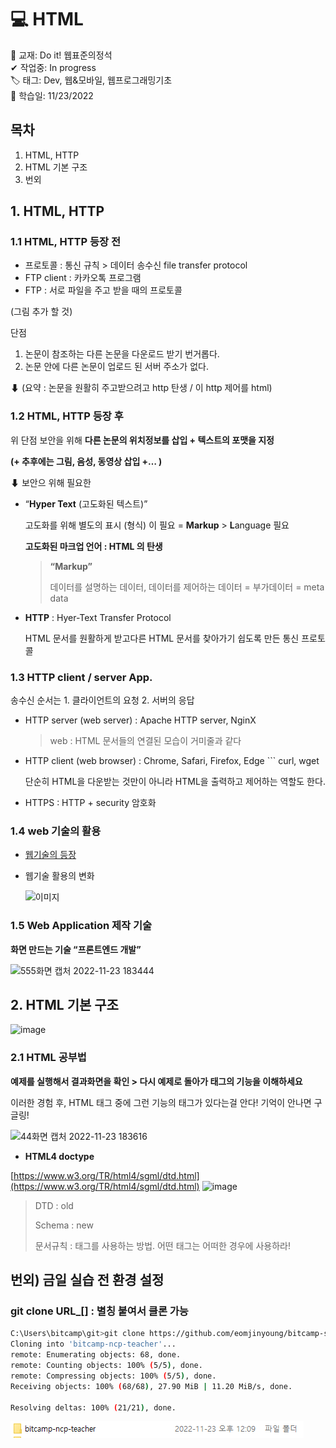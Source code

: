 # 💻 HTML

📓 교재: Do it! 웹표준의정석  
✔ 작업중: In progress  
🏷 태그: Dev, 웹&모바일, 웹프로그래밍기초  
📆 학습일: 11/23/2022  


## 목차
1. HTML, HTTP
2. HTML 기본 구조  
3. 번외  


## 1. HTML, HTTP


### 1.1 HTML, HTTP 등장 전

- 프로토콜 : 통신 규칙 > 데이터 송수신  file transfer protocol
- FTP client : 카카오톡 프로그램
- FTP : 서로 파일을 주고 받을 때의 프로토콜

(그림 추가 할 것)

단점 

1. 논문이 참조하는 다른 논문을 다운로드 받기 번거롭다.
2. 논문 안에 다른 논문이 업로드 된 서버 주소가 없다. 

⬇  (요약 : 논문을 원활히 주고받으려고 http 탄생 / 이 http 제어를 html)

### 1.2 HTML, HTTP 등장 후

위 단점 보안을 위해 **다른 논문의 위치정보를 삽입 + 텍스트의 포맷을 지정** 

**(+ 추후에는 그림, 음성, 동영상 삽입 +… )**

⬇ 보안으 위해 필요한

- “**Hyper Text** (고도화된 텍스트)”
    
    고도화를 위해 별도의 표시 (형식) 이 필요 = **Markup** > **L**anguage 필요
    
    **고도화된 마크업 언어 : HTML 의 탄생**
    
    > **“Markup”**
    > 
    > 
    > 데이터를 설명하는 데이터, 데이터를 제어하는 데이터 = 부가데이터 = meta data 
    > 
    > 
- **HTTP** : Hyer-Text Transfer Protocol
    
    HTML 문서를 원활하게 받고다른 HTML 문서를 찾아가기 쉽도록 만든 통신 프로토콜
    

### 1.3 HTTP client / server App.

송수신 순서는 1. 클라이언트의 요청 2. 서버의 응답

- HTTP server (web server) : Apache HTTP server, NginX
    
    > web : HTML 문서들의 연결된 모습이 거미줄과 같다
    > 
- HTTP client (web browser) : Chrome, Safari, Firefox, Edge ``` curl, wget
    
    단순히 HTML을 다운받는 것만이 아니라 HTML을 출력하고 제어하는 역할도 한다.
    
- HTTPS : HTTP + security 암호화

### 1.4 web 기술의 활용

- [웹기술의 등장](https://www.notion.so/e6172fe100a24c7082c0ee3b63b6fc53)
- 웹기술 활용의 변화
    
   ![이미지](https://user-images.githubusercontent.com/118426836/203512492-2b84aa93-7912-4d63-acb2-fc98d3a0d2b3.png)

### 1.5 Web Application 제작 기술

**화면 만드는 기술 “프론트엔드 개발”** 

![555화면 캡처 2022-11-23 183444](https://user-images.githubusercontent.com/118426836/203513456-9150abf4-9875-453f-82e4-488b11fdcc46.png)

 

## 2. HTML 기본 구조

![image](https://user-images.githubusercontent.com/118426836/203512931-cd42e2cb-1ac1-4b14-8b02-33e1469b4fd5.png)



### 2.1 HTML 공부법

**예제를 실행해서 결과화면을 확인 > 다시 예제로 돌아가 태그의 기능을 이해하세요**

이러한 경험 후, HTML 태그 중에 그런 기능의 태그가 있다는걸 안다! 기억이 안나면 구글링!


![44화면 캡처 2022-11-23 183616](https://user-images.githubusercontent.com/118426836/203513691-a520caaa-5337-45af-86f0-1bf91aeb101d.png)

- **HTML4 doctype**

[https://www.w3.org/TR/html4/sgml/dtd.html](https://www.w3.org/TR/html4/sgml/dtd.html)
![image](https://user-images.githubusercontent.com/118426836/203513089-83d63a52-17c1-4855-80af-925d4523173a.png)



> DTD : old
> 
> 
> Schema : new
> 
> 문서규칙 : 태그를 사용하는 방법. 어떤 태그는 어떠한 경우에 사용하라!
> 

  
    
      
        
	
## 번외) 금일 실습 전 환경 설정


### git clone URL_[] : 별칭 붙여서 클론 가능

```bash
C:\Users\bitcamp\git>git clone https://github.com/eomjinyoung/bitcamp-study bitcamp-ncp-teacher
Cloning into 'bitcamp-ncp-teacher'...
remote: Enumerating objects: 68, done.
remote: Counting objects: 100% (5/5), done.
remote: Compressing objects: 100% (5/5), done.
Receiving objects: 100% (68/68), 27.90 MiB | 11.20 MiB/s, done.

Resolving deltas: 100% (21/21), done.
```

![Untitled](HTML%20e77d99514ac84dcfa4f742939dd8e52b/Untitled.png)
